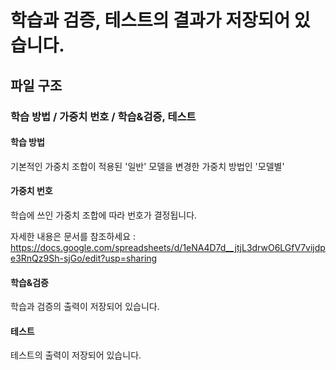 # 학습과 검증, 테스트의 결과가 저장되어 있습니다.

## 파일 구조
### 학습 방법 / 가중치 번호 / 학습&검증, 테스트
#### 학습 방법
기본적인 가중치 조합이 적용된 '일반' 
모델을 변경한 가중치 방법인 '모델별'
#### 가중치 번호
학습에 쓰인 가중치 조합에 따라 번호가 결정됩니다. 

자세한 내용은 문서를 참조하세요 : https://docs.google.com/spreadsheets/d/1eNA4D7d__jtjL3drwO6LGfV7vijdpe3RnQz9Sh-sjGo/edit?usp=sharing
#### 학습&검증
학습과 검증의 출력이 저장되어 있습니다.
#### 테스트
테스트의 출력이 저장되어 있습니다.
